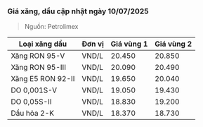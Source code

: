 
### Giá xăng, dầu cập nhật ngày 10/07/2025
> Nguồn: Petrolimex

| Loại xăng dầu     | Đơn vị | Giá vùng 1 | Giá vùng 2 |
|-------------------|--------|------------|------------|
| Xăng RON 95-V     | VND/L  |     20.450 |     20.850 |
| Xăng RON 95-III   | VND/L  |     20.090 |     20.490 |
| Xăng E5 RON 92-II | VND/L  |     19.650 |     20.040 |
| DO 0,001S-V       | VND/L  |     19.050 |     19.430 |
| DO 0,05S-II       | VND/L  |     18.830 |     19.200 |
| Dầu hỏa 2-K       | VND/L  |     18.370 |     18.730 |
